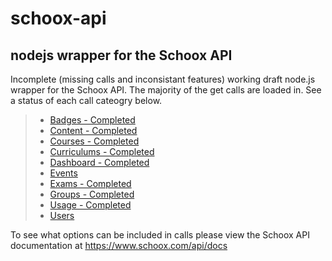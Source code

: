 # schoox-api
## nodejs wrapper for the Schoox API

Incomplete (missing calls and inconsistant features) working draft node.js wrapper for the Schoox API. The majority of the get calls are loaded in. See a status of each call cateogry below.
>- [Badges - Completed](https://github.com/Spazz/schoox-api/blob/master/api/calls/badges.js)
>- [Content - Completed](https://github.com/Spazz/schoox-api/blob/master/api/calls/content.js)
>- [Courses - Completed](https://github.com/Spazz/schoox-api/blob/master/api/calls/courses.js)
>- [Curriculums - Completed](https://github.com/Spazz/schoox-api/blob/master/api/calls/curriculums.js)
>- [Dashboard - Completed](https://github.com/Spazz/schoox-api/blob/master/api/calls/dashboard.js)
>- [Events](https://github.com/Spazz/schoox-api/blob/master/api/calls/events.js)
>- [Exams - Completed](https://github.com/Spazz/schoox-api/blob/master/api/calls/exams.js)
>- [Groups - Completed](https://github.com/Spazz/schoox-api/blob/master/api/calls/groups.js)
>- [Usage - Completed](https://github.com/Spazz/schoox-api/blob/master/api/calls/usage.js)
>- [Users](https://github.com/Spazz/schoox-api/blob/master/api/calls/users.js)

To see what options can be included in calls please view the Schoox API documentation at https://www.schoox.com/api/docs